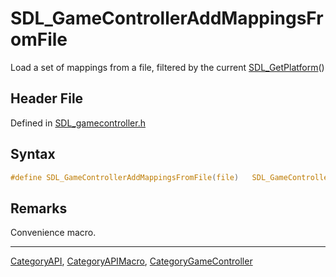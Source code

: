# SDL_GameControllerAddMappingsFromFile

Load a set of mappings from a file, filtered by the current [SDL_GetPlatform](SDL_GetPlatform)()

## Header File

Defined in [SDL_gamecontroller.h](https://github.com/libsdl-org/SDL/blob/SDL2/include/SDL_gamecontroller.h)

## Syntax

```c
#define SDL_GameControllerAddMappingsFromFile(file)   SDL_GameControllerAddMappingsFromRW(SDL_RWFromFile(file, "rb"), 1)
```

## Remarks

Convenience macro.

----
[CategoryAPI](CategoryAPI), [CategoryAPIMacro](CategoryAPIMacro), [CategoryGameController](CategoryGameController)

